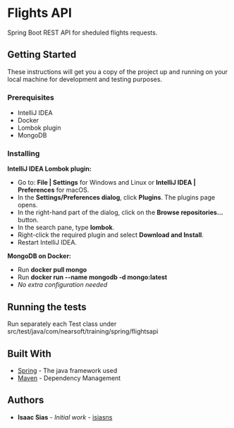 # Flights API

Spring Boot REST API for sheduled flights requests.

## Getting Started

These instructions will get you a copy of the project up and running on your local machine for development and testing purposes.

### Prerequisites

* IntelliJ IDEA
* Docker
* Lombok plugin
* MongoDB

### Installing

**IntelliJ IDEA Lombok plugin:**

* Go to: **File | Settings** for Windows and Linux or **IntelliJ IDEA | Preferences** for macOS.
* In the **Settings/Preferences dialog**, click **Plugins**. The plugins page opens.
* In the right-hand part of the dialog, click on the **Browse repositories...** button.
* In the search pane, type **lombok**.
* Right-click the required plugin and select **Download and Install**.
* Restart IntelliJ IDEA.

**MongoDB on Docker:**

* Run **docker pull mongo**
* Run **docker run --name mongodb -d mongo:latest**
* *No extra configuration needed*

## Running the tests

Run separately each Test class under src/test/java/com/nearsoft/training/spring/flightsapi

## Built With

* [Spring](https://spring.io/) - The java framework used
* [Maven](https://maven.apache.org/) - Dependency Management

## Authors

* **Isaac Sias** - *Initial work* - [isiasns](https://github.com/isiasns)
